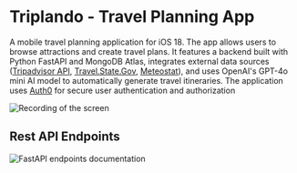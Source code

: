 ﻿# Triplando - Travel Planning App

A mobile travel planning application for iOS 18. The app allows users to browse attractions and create travel plans. It features a backend built with Python FastAPI and MongoDB Atlas, integrates external data sources ([Tripadvisor API](https://tripadvisor-content-api.readme.io/reference/overview), [Travel.State.Gov](https://travel.state.gov/content/travel/en/traveladvisories/traveladvisories.html), [Meteostat](https://dev.meteostat.net/python/)), and uses OpenAI's GPT-4o mini AI model to automatically generate travel itineraries. The application uses [Auth0](https://auth0.com/docs) for secure user authentication and authorization

![Recording of the screen](https://i.imgur.com/nRX3QfM.gif)

## Rest API Endpoints

![FastAPI endpoints documentation](https://i.imgur.com/VBTIHMn.png)
